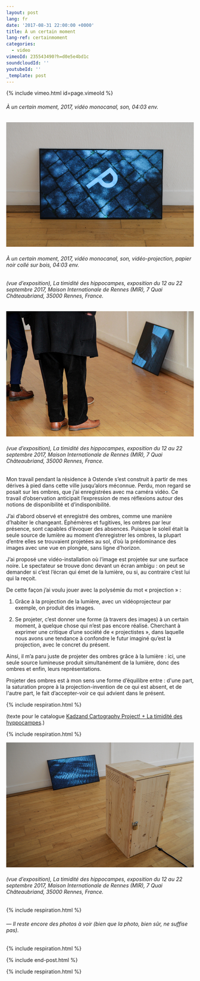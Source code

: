 ```yaml
---
layout: post
lang: fr
date: '2017-08-31 22:00:00 +0000'
title: À un certain moment
lang-ref: certainmoment
categories:
  - video
vimeoId: 235543490?h=d0e5e4bd1c
soundcloudId: ''
youtubeId: ''
_template: post
---
```





{% include vimeo.html id=page.vimeoId %}

###### _À un certain moment_, 2017, vidéo monocanal, son, 04:03 env.

![](/imgs/a-un-certain-moment-2-up.jpg)

###### _À un certain moment_, 2017, vidéo monocanal, son, vidéo-projection, papier noir collé sur bois, 04:03 env.

###### (vue d’exposition), _La timidité des hippocampes_, exposition du 12 au 22 septembre 2017, Maison Internationale de Rennes (MIR), 7 Quai Châteaubriand, 35000 Rennes, France.

![](/imgs/a-un-certain-moment-4-up.jpg)

###### (vue d’exposition), _La timidité des hippocampes_, exposition du 12 au 22 septembre 2017, Maison Internationale de Rennes (MIR), 7 Quai Châteaubriand, 35000 Rennes, France.

Mon travail pendant la résidence à Ostende s’est construit à partir de mes dérives à pied dans cette ville jusqu’alors méconnue. Perdu, mon regard se posait sur les ombres, que j’ai enregistrées avec ma caméra vidéo. Ce travail d’observation anticipait l’expression de mes réflexions autour des notions de disponibilité et d’indisponibilité.

J’ai d’abord observé et enregistré des ombres, comme une manière d’habiter le changeant. Éphémères et fugitives, les ombres par leur présence, sont capables d’évoquer des absences. Puisque le soleil était la seule source de lumière au moment d’enregistrer les ombres, la plupart d’entre elles se trouvaient projetées au sol, d’où la prédominance des images avec une vue en plongée, sans ligne d’horizon.

J’ai proposé une vidéo-installation où l’image est projetée sur une surface noire. Le spectateur se trouve donc devant un écran ambigu : on peut se demander si c’est l’écran qui émet de la lumière, ou si, au contraire c’est lui qui la reçoit.

De cette façon j’ai voulu jouer avec la polysémie du mot « projection » :

1) Grâce à la projection de la lumière, avec un vidéoprojecteur par exemple, on produit des images.

2) Se projeter, c’est donner une forme (à travers des images) à un certain moment, à quelque chose qui n’est pas encore réalisé. Cherchant à exprimer une critique d’une société de « projectistes », dans laquelle nous avons une tendance à confondre le futur imaginé qu’est la projection, avec le concret du présent.

Ainsi, il m’a paru juste de projeter des ombres grâce à la lumière : ici, une seule source lumineuse produit simultanément de la lumière, donc des ombres et enfin, leurs représentations.

Projeter des ombres est à mon sens une forme d’équilibre entre : d'une part, la saturation propre à la projection-invention de ce qui est absent, et de l'autre part, le fait d’accepter-voir ce qui advient dans le présent.

{% include respiration.html %}

(texte pour le catalogue [Kadzand Cartography Project! + La timidité des hyppocampes](https://en.calameo.com/read/006090984f051e8da5887).)

{% include respiration.html %}

![](/imgs/a-un-certain-moment-1-up.jpg)

###### (vue d’exposition), _La timidité des hippocampes_, exposition du 12 au 22 septembre 2017, Maison Internationale de Rennes (MIR), 7 Quai Châteaubriand, 35000 Rennes, France.

{% include respiration.html %}

###### _— Il reste encore des photos à voir (bien que la photo, bien sûr, ne suffise pas)._

{% include respiration.html %}

{% include end-post.html %}

{% include respiration.html %}
